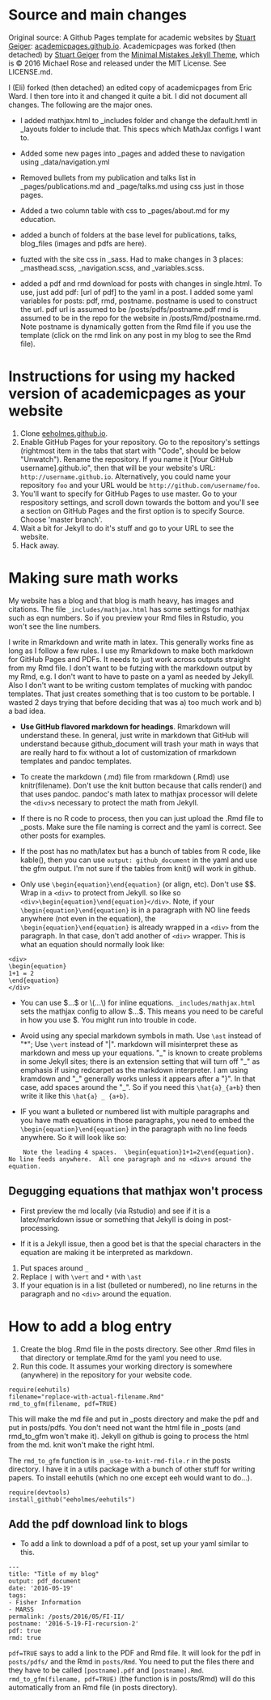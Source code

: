 # Source and main changes

Original source: A Github Pages template for academic websites by [Stuart Geiger](https://github.com/staeiou): [academicpages.github.io](https://github.com/academicpages/academicpages.github.io).  Academicpages was forked (then detached) by [Stuart Geiger](https://github.com/staeiou) from the [Minimal Mistakes Jekyll Theme](https://mmistakes.github.io/minimal-mistakes/), which is © 2016 Michael Rose and released under the MIT License. See LICENSE.md.  

I (Eli) forked (then detached) an edited copy of academicpages from Eric Ward.  I then tore into it and changed it quite a bit.  I did not document all changes.  The following are the major ones.

* I added mathjax.html to _includes folder and change the default.hmtl in _layouts folder to include that.  This specs which MathJax configs I want to.

* Added some new pages into _pages and added these to navigation using _data/navigation.yml

* Removed bullets from my publication and talks list in _pages/publications.md and _page/talks.md using css just in those pages.

* Added a two column table with css to _pages/about.md for my education.

* added a bunch of folders at the base level for publications, talks, blog_files (images and pdfs are here).

* fuzted with the site css in _sass.  Had to make changes in 3 places: _masthead.scss, _navigation.scss, and _variables.scss.

* added a pdf and rmd download for posts with changes in single.html. To use, just add pdf: [url of pdf] to the yaml in a post.  I added some yaml variables for posts: pdf, rmd, postname.  postname is used to construct the url.  pdf url is  assumed to be /posts/pdfs/postname.pdf  rmd is assumed to be in the repo for the website in /posts/Rmd/postname.rmd.  Note postname is dynamically gotten from the Rmd file if you use the template (click on the rmd link on any post in my blog to see the Rmd file).

# Instructions for using my hacked version of academicpages as your website

1. Clone [eeholmes.github.io](https://github.com/eeholmes/eeholmes.github.io). 
1. Enable GitHub Pages for your repository. Go to the repository's settings (rightmost item in the tabs that start with "Code", should be below "Unwatch"). Rename the repository. If you name it [Your GitHub username].github.io", then that will be your website's URL: `http://username.github.io`. Alternatively, you could name your repository `foo` and your URL would be `http://github.com/username/foo`. 
1. You'll want to specify for GitHub Pages to use master.  Go to your respository settings, and scroll down towards the bottom and you'll see a section on GitHub Pages and the first option is to specify Source.  Choose 'master branch'.
1. Wait a bit for Jekyll to do it's stuff and go to your URL to see the website.
1. Hack away.

# Making sure math works

My website has a blog and that blog is math heavy, has images and citations.  The file `_includes/mathjax.html` has some settings for mathjax such as eqn numbers.  So if you preview your Rmd files in Rstudio, you won't see the line numbers.

I write in Rmarkdown and write math in latex.  This generally works fine as long as I follow a few rules.  I use my Rmarkdown to make both markdown for GitHub Pages and PDFs.  It needs to just work across outputs straight from my Rmd file.  I don't want to be futzing with the markdown output by my Rmd, e.g. I don't want to have to paste on a yaml as needed by Jekyll.  Also I don't want to be writing custom templates of mucking with pandoc templates.  That just creates something that is too custom to be portable.  I wasted 2 days trying that before deciding that was a) too much work and b) a bad idea.

* **Use GitHub flavored markdown for headings**.  Rmarkdown will understand these.  In general, just write in markdown that GitHub will understand because github_document will trash your math in ways that are really hard to fix without a lot of customization of rmarkdown templates and pandoc templates.

* To create the markdown (.md) file from rmarkdown (.Rmd) use knitr(filename).  Don't use the knit button because that calls render() and that uses pandoc.  pandoc's math latex to mathjax processor will delete the `<div>`s necessary to protect the math from Jekyll.

* If there is no R code to process, then you can just upload the .Rmd file to _posts.  Make sure the file naming is correct and the yaml is correct.  See other posts for examples.

* If the post has no math/latex but has a bunch of tables from R code, like kable(), then you can use `output: github_document` in the yaml and use the gfm output.  I'm not sure if the tables from knit() will work in github.

* Only use `\begin{equation}\end{equation}` (or align, etc).  Don't use $$.  Wrap in a `<div>` to protect from Jekyll.  so like so  `<div>\begin{equation}\end{equation}</div>`.  Note, if your `\begin{equation}\end{equation}` is in a paragraph with NO line feeds anywhere (not even in the equation), the  `\begin{equation}\end{equation}` is already wrapped in a `<div>` from the paragraph. In that case, don't add another of `<div>` wrapper.  This is what an equation should normally look like:

```
<div>
\begin{equation}
1+1 = 2
\end{equation}
</div>
```

* You can use \$...\$ or \\(...\\) for inline equations.  `_includes/mathjax.html` sets the mathjax config to allow \$...\$.  This means you need to be careful in how you use $.  You might run into trouble in code.

* Avoid using any special markdown symbols in math.  Use `\ast` instead of "*"; Use `\vert` instead of "|".  markdown will misinterpret these as markdown and mess up your equations.  "\_" is known to create problems in some Jekyll sites; there is an extension setting that will turn off "\_" as emphasis if using redcarpet as the markdown interpreter.  I am using kramdown and "\_" generally works unless it appears after a "}".  In that case, add spaces around the "\_".  So if you need this `\hat{a}_{a+b}` then write it like this `\hat{a} _ {a+b}`.

* IF you want a bulleted or numbered list with multiple paragraphs and you have math equations in those paragraphs, you need to embed the `\begin{equation}\end{equation}` in the paragraph with no line feeds anywhere. So it will look like so:

```
    Note the leading 4 spaces.  \begin{equation}1+1=2\end{equation}. No line feeds anywhere.  All one paragraph and no <div>s around the equation.
```
## Degugging equations that mathjax won't process

* First preview the md locally (via Rstudio) and see if it is a latex/markdown issue or something that Jekyll is doing in post-processing.

* If it is a Jekyll issue, then a good bet is that the special characters in the equation are making it be interpreted as markdown.

1. Put spaces around `_`
2. Replace `|` with `\vert` and `*` with `\ast`
3. If your equation is in a list (bulleted or numbered), no line returns in the paragraph and no `<div>` around the equation.


# How to add a blog entry

1. Create the blog .Rmd file in the posts directory.  See other .Rmd files in that directory or template.Rmd for the yaml you need to use.
2. Run this code.  It assumes your working directory is somewhere (anywhere) in the repository for your website code.
```
require(eehutils)
filename="replace-with-actual-filename.Rmd"
rmd_to_gfm(filename, pdf=TRUE)
```
This will make the md file and put in _posts directory and make the pdf and put in posts/pdfs.  You don't need not want the html file in _posts (and rmd_to_gfm won't make it).  Jekyll on github is going to process the html from the md.  knit won't make the right html.

The `rmd_to_gfm` function is in `_use-to-knit-rmd-file.r` in the posts directory.  I have it in a utils package with a bunch of other stuff for writing papers.  To install eehutils (which no one except eeh would want to do...).
```
require(devtools)
install_github("eeholmes/eehutils")
```

## Add the pdf download link to blogs

* To add a link to download a pdf of a post, set up your yaml similar to this.  

```
---
title: "Title of my blog"
output: pdf_document
date: '2016-05-19'
tags:
- Fisher Information
- MARSS
permalink: /posts/2016/05/FI-II/
postname: '2016-5-19-FI-recursion-2'
pdf: true
rmd: true
```

`pdf=TRUE` says to add a link to the PDF and Rmd file.  It will look for the pdf in `posts/pdfs/` and the Rmd in `posts/Rmd`.  You need to put the files there and they have to be called `[postname].pdf` and `[postname].Rmd`.  `rmd_to_gfm(filename, pdf=TRUE)` (the function is in posts/Rmd) will do this automatically from an Rmd file (in posts directory).

